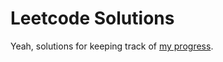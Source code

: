 # Leetcode Solutions

Yeah, solutions for keeping track of [my progress](https://leetcode.com/Mrbear666/).
